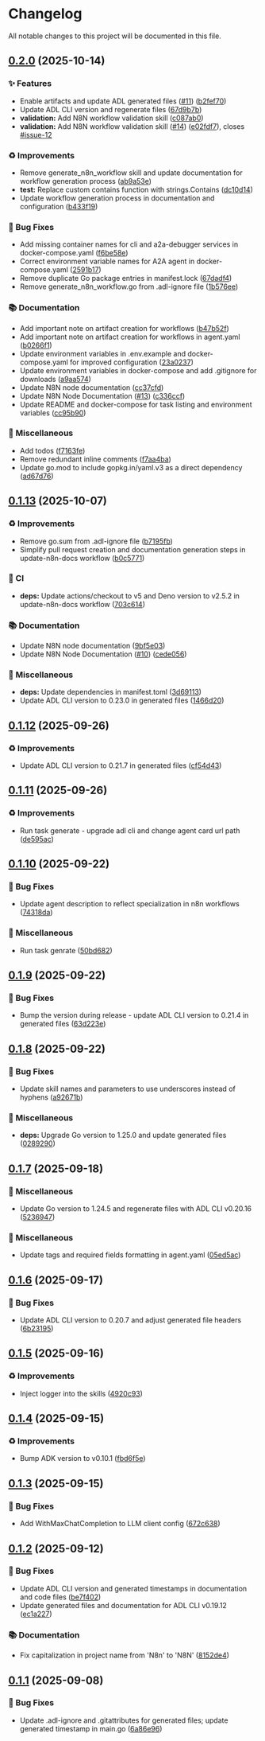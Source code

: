 # Changelog

All notable changes to this project will be documented in this file.

## [0.2.0](https://github.com/inference-gateway/n8n-agent/compare/v0.1.13...v0.2.0) (2025-10-14)

### ✨ Features

* Enable artifacts and update ADL generated files ([#11](https://github.com/inference-gateway/n8n-agent/issues/11)) ([b2fef70](https://github.com/inference-gateway/n8n-agent/commit/b2fef7097e7d5a75d47a40d28cd81cf78b855e01))
* Update ADL CLI version and regenerate files ([67d9b7b](https://github.com/inference-gateway/n8n-agent/commit/67d9b7b4ba9e79ba6a172badb0c9297d3238650e))
* **validation:** Add N8N workflow validation skill ([c087ab0](https://github.com/inference-gateway/n8n-agent/commit/c087ab0c5e0a8f7dc1beffe57e828a6683124bf4))
* **validation:** Add N8N workflow validation skill ([#14](https://github.com/inference-gateway/n8n-agent/issues/14)) ([e02fdf7](https://github.com/inference-gateway/n8n-agent/commit/e02fdf72314c0dc740d8605e0744dbaf797c570b)), closes [#issue-12](https://github.com/inference-gateway/n8n-agent/issues/issue-12)

### ♻️ Improvements

* Remove generate_n8n_workflow skill and update documentation for workflow generation process ([ab9a53e](https://github.com/inference-gateway/n8n-agent/commit/ab9a53e9ef641406ad9fedbc7e2d96ff576130c2))
* **test:** Replace custom contains function with strings.Contains ([dc10d14](https://github.com/inference-gateway/n8n-agent/commit/dc10d14f1aa393c4e0167e615adeb3b68d4e284c))
* Update workflow generation process in documentation and configuration ([b433f19](https://github.com/inference-gateway/n8n-agent/commit/b433f19294cf778a312348b489deed895c598aa8))

### 🐛 Bug Fixes

* Add missing container names for cli and a2a-debugger services in docker-compose.yaml ([f6be58e](https://github.com/inference-gateway/n8n-agent/commit/f6be58eb814b53648bfe7b133edcfaab354fcfaa))
* Correct environment variable names for A2A agent in docker-compose.yaml ([2591b17](https://github.com/inference-gateway/n8n-agent/commit/2591b17b1e51ce2301e8eaae031b361cc506c8ee))
* Remove duplicate Go package entries in manifest.lock ([67dadf4](https://github.com/inference-gateway/n8n-agent/commit/67dadf4189c86ac0110611490b60b66111c8620d))
* Remove generate_n8n_workflow.go from .adl-ignore file ([1b576ee](https://github.com/inference-gateway/n8n-agent/commit/1b576ee6cd7a9e94d468312690c5a9cf2a4a07db))

### 📚 Documentation

* Add important note on artifact creation for workflows ([b47b52f](https://github.com/inference-gateway/n8n-agent/commit/b47b52f0b787425ad7f5a77a1a642be038885ef0))
* Add important note on artifact creation for workflows in agent.yaml ([b0266f1](https://github.com/inference-gateway/n8n-agent/commit/b0266f134bc5a01e7b228c83e80a20d1db9a6fde))
* Update environment variables in .env.example and docker-compose.yaml for improved configuration ([23a0237](https://github.com/inference-gateway/n8n-agent/commit/23a02378a0e0af540a361114c011c3b5ee7380fc))
* Update environment variables in docker-compose and add .gitignore for downloads ([a9aa574](https://github.com/inference-gateway/n8n-agent/commit/a9aa5744076c9f7a5baf913e3e3222499f376ea8))
* Update N8N node documentation ([cc37cfd](https://github.com/inference-gateway/n8n-agent/commit/cc37cfd96bb8257b893bc0c3a4f892999f672644))
* Update N8N Node Documentation ([#13](https://github.com/inference-gateway/n8n-agent/issues/13)) ([c336ccf](https://github.com/inference-gateway/n8n-agent/commit/c336ccfbee1f8cf3cd126bb6320cae34a0e8051d))
* Update README and docker-compose for task listing and environment variables ([cc95b90](https://github.com/inference-gateway/n8n-agent/commit/cc95b900befe8c459d764fdb59a15003554dd8b3))

### 🔧 Miscellaneous

* Add todos ([f7163fe](https://github.com/inference-gateway/n8n-agent/commit/f7163fed2593a928926eea0555894d6ce1eaaaff))
* Remove redundant inline comments ([f7aa4ba](https://github.com/inference-gateway/n8n-agent/commit/f7aa4ba992ddf67ee5a832c1a1ee1e63968c9817))
* Update go.mod to include gopkg.in/yaml.v3 as a direct dependency ([ad67d76](https://github.com/inference-gateway/n8n-agent/commit/ad67d767e8d9d2d74273af8e4330c8d358225d9f))

## [0.1.13](https://github.com/inference-gateway/n8n-agent/compare/v0.1.12...v0.1.13) (2025-10-07)

### ♻️ Improvements

* Remove go.sum from .adl-ignore file ([b7195fb](https://github.com/inference-gateway/n8n-agent/commit/b7195fb726c5cc97e87dcdee8426c4b735054783))
* Simplify pull request creation and documentation generation steps in update-n8n-docs workflow ([b0c5771](https://github.com/inference-gateway/n8n-agent/commit/b0c5771d748204c53bb05fb609f40a7f643d2a7d))

### 👷 CI

* **deps:** Update actions/checkout to v5 and Deno version to v2.5.2 in update-n8n-docs workflow ([703c614](https://github.com/inference-gateway/n8n-agent/commit/703c614c1caa2ac5c7b348fb0e8b26f887e1c6c7))

### 📚 Documentation

* Update N8N node documentation ([9bf5e03](https://github.com/inference-gateway/n8n-agent/commit/9bf5e037a1f7a7002e16ae920bbfb6cef2cb0338))
* Update N8N Node Documentation ([#10](https://github.com/inference-gateway/n8n-agent/issues/10)) ([cede056](https://github.com/inference-gateway/n8n-agent/commit/cede0569975d631f756b72305af1d83ee361c86c))

### 🔧 Miscellaneous

* **deps:** Update dependencies in manifest.toml ([3d69113](https://github.com/inference-gateway/n8n-agent/commit/3d6911303908be433ec2bd75bae29584f8cad810))
* Update ADL CLI version to 0.23.0 in generated files ([1466d20](https://github.com/inference-gateway/n8n-agent/commit/1466d2043cb692da6e4bad0a4fb80d70ede734b7))

## [0.1.12](https://github.com/inference-gateway/n8n-agent/compare/v0.1.11...v0.1.12) (2025-09-26)

### ♻️ Improvements

* Update ADL CLI version to 0.21.7 in generated files ([cf54d43](https://github.com/inference-gateway/n8n-agent/commit/cf54d433b805c8f53b9da02194f35a115d0e887e))

## [0.1.11](https://github.com/inference-gateway/n8n-agent/compare/v0.1.10...v0.1.11) (2025-09-26)

### ♻️ Improvements

* Run task generate - upgrade adl cli and change agent card url path ([de595ac](https://github.com/inference-gateway/n8n-agent/commit/de595ac3b7775f5c9d015b9019542a59e2d2b4e0))

## [0.1.10](https://github.com/inference-gateway/n8n-agent/compare/v0.1.9...v0.1.10) (2025-09-22)

### 🐛 Bug Fixes

* Update agent description to reflect specialization in n8n workflows ([74318da](https://github.com/inference-gateway/n8n-agent/commit/74318dabce7a6f37b3e76ab58e3c13f619095a10))

### 🔧 Miscellaneous

* Run task genrate ([50bd682](https://github.com/inference-gateway/n8n-agent/commit/50bd68205d87d1f238d9b09843c1eb3510fdbb70))

## [0.1.9](https://github.com/inference-gateway/n8n-agent/compare/v0.1.8...v0.1.9) (2025-09-22)

### 🐛 Bug Fixes

* Bump the version during release - update ADL CLI version to 0.21.4 in generated files ([63d223e](https://github.com/inference-gateway/n8n-agent/commit/63d223eeb363627cf916a26b70a90e425f5fcdb4))

## [0.1.8](https://github.com/inference-gateway/n8n-agent/compare/v0.1.7...v0.1.8) (2025-09-22)

### 🐛 Bug Fixes

* Update skill names and parameters to use underscores instead of hyphens ([a92671b](https://github.com/inference-gateway/n8n-agent/commit/a92671b78c2ac3e08a132381fb9f7d6854175bee))

### 🔧 Miscellaneous

* **deps:** Upgrade Go version to 1.25.0 and update generated files ([0289290](https://github.com/inference-gateway/n8n-agent/commit/0289290f378508a52d57acb6235ab7962a888b19))

## [0.1.7](https://github.com/inference-gateway/n8n-agent/compare/v0.1.6...v0.1.7) (2025-09-18)

### 🔧 Miscellaneous

* Update Go version to 1.24.5 and regenerate files with ADL CLI v0.20.16 ([5236947](https://github.com/inference-gateway/n8n-agent/commit/5236947e2ffc6ef444967e847c01674950c72cf8))

### 🎨 Miscellaneous

* Update tags and required fields formatting in agent.yaml ([05ed5ac](https://github.com/inference-gateway/n8n-agent/commit/05ed5ac0bdcbb41cbd0e02ad9294b853aa675dbb))

## [0.1.6](https://github.com/inference-gateway/n8n-agent/compare/v0.1.5...v0.1.6) (2025-09-17)

### 🐛 Bug Fixes

* Update ADL CLI version to 0.20.7 and adjust generated file headers ([6b23195](https://github.com/inference-gateway/n8n-agent/commit/6b231958bb2cb1b72bd9f1235155e0930796191e))

## [0.1.5](https://github.com/inference-gateway/n8n-agent/compare/v0.1.4...v0.1.5) (2025-09-16)

### ♻️ Improvements

* Inject logger into the skills ([4920c93](https://github.com/inference-gateway/n8n-agent/commit/4920c93e6fd9c2c03f2effc8db3044bc688ab014))

## [0.1.4](https://github.com/inference-gateway/n8n-agent/compare/v0.1.3...v0.1.4) (2025-09-15)

### ♻️ Improvements

* Bump ADK version to v0.10.1 ([fbd6f5e](https://github.com/inference-gateway/n8n-agent/commit/fbd6f5e47406d369425d86f5d6044c3b29384db3))

## [0.1.3](https://github.com/inference-gateway/n8n-agent/compare/v0.1.2...v0.1.3) (2025-09-15)

### 🐛 Bug Fixes

* Add WithMaxChatCompletion to LLM client config ([672c638](https://github.com/inference-gateway/n8n-agent/commit/672c63882fb0d3f319e8f3e3db9159f373e9e68a))

## [0.1.2](https://github.com/inference-gateway/n8n-agent/compare/v0.1.1...v0.1.2) (2025-09-12)

### 🐛 Bug Fixes

* Update ADL CLI version and generated timestamps in documentation and code files ([be7f402](https://github.com/inference-gateway/n8n-agent/commit/be7f402280c3b5492c6bac68f69b966cf45d512c))
* Update generated files and documentation for ADL CLI v0.19.12 ([ec1a227](https://github.com/inference-gateway/n8n-agent/commit/ec1a227a38d4496742290f150a6a8ec4da14a7f9))

### 📚 Documentation

* Fix capitalization in project name from 'N8n' to 'N8N' ([8152de4](https://github.com/inference-gateway/n8n-agent/commit/8152de4b1d6b70895dd5ee24389c5775511ba4fb))

## [0.1.1](https://github.com/inference-gateway/n8n-agent/compare/v0.1.0...v0.1.1) (2025-09-08)

### 🐛 Bug Fixes

* Update .adl-ignore and .gitattributes for generated files; update generated timestamp in main.go ([6a86e96](https://github.com/inference-gateway/n8n-agent/commit/6a86e967f26b694d3cfdd916804b1732efbba431))
